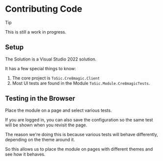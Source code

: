 # Contributing Code

> [!TIP]
> This is still a work in progress.

## Setup

The Solution is a Visual Studio 2022 solution.

It has a few special things to know:

1. The core project is `ToSic.Cre8magic.Client`
1. Most UI tests are found in the Module `ToSic.Module.Cre8magicTests`.


## Testing in the Browser

Place the module on a page and select various tests.

If you are logged in, you can also save the configuration so the same test will be shown when you revisit the page.

The reason we're doing this is because various tests will behave differently,
depending on the theme around it.

So this allows us to place the module on pages with different themes and see how it behaves.
